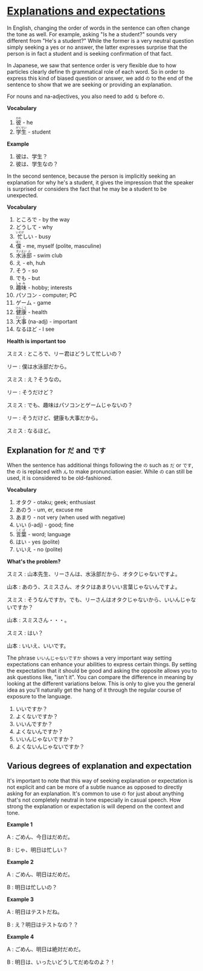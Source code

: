 # [Explanations and expectations](http://www.guidetojapanese.org/learn/complete/explanation)

In English, changing the order of words in the sentence can often change the tone as well. For example, asking "Is he a student?" sounds very different from "He's a student?" While the former is a very neutral question simply seeking a yes or no answer, the latter expresses surprise that the person is in fact a student and is seeking confirmation of that fact.

In Japanese, we saw that sentence order is very flexible due to how particles clearly define th grammatical role of each word. So in order to express this kind of biased question or answer, we add `の` to the end of the sentence to show that we are seeking or providing an explanation.

For nouns and na-adjectives, you also need to add `な` before `の`.

**Vocabulary**

1. <ruby>彼<rt>かれ</rt></ruby> - he
1. <ruby>学<rt>がく</rt>生<rt>せい</rt></ruby> - student

**Example**

1. 彼は、学生？
1. 彼は、学生なの？

In the second sentence, because the person is implicitly seeking an explanation for why he's a student, it gives the impression that the speaker is surprised or considers the fact that he may be a student to be unexpected.

**Vocabulary**

1. ところで - by the way
1. どうして - why
1. <ruby>忙<rt>いそが</rt>しい</ruby> - busy
1. <ruby>僕<rt>ぼく</rt></ruby> - me, myself (polite, masculine)
1. <ruby>水<rt>すい</rt>泳<rt>えい</rt>部<rt>ぶ</rt></ruby> - swim club
1. え - eh, huh
1. そう - so
1. でも - but
1. <ruby>趣<rt>しゅ</rt>味<rt>み</rt></ruby> - hobby; interests
1. パソコン - computer; PC
1. ゲーム - game
1. <ruby>健<rt>けん</rt>康<rt>こう</rt></ruby> - health
1. <ruby>大<rt>だい</rt>事<rt>じ</rt></ruby> (na-adj) - important
1. なるほど - I see

**Health is important too**

スミス : ところで、リー君はどうして忙しいの？

リー : 僕は水泳部だから。

スミス : え？そうなの。

リー : そうだけど？

スミス : でも、趣味はパソコンとゲームじゃないの？

リー : そうだけど、健康も大事だから。

スミス : なるほど。

## Explanation for `だ` and `です`

When the sentence has additional things following the `の` such as `だ` or `です`, the `の` is replaced with `ん` to make pronunciation easier. While `の` can still be used, it is considered to be old-fashioned.

**Vocabulary**

1. オタク - otaku; geek; enthusiast
1. あのう - um, er, excuse me
1. あまり - not very (when used with negative)
1. いい (i-adj) - good; fine
1. <ruby>言<rt>こと</rt>葉<rt>ば</rt></ruby> - word; language
1. はい - yes (polite)
1. いいえ - no (polite)

**What's the problem?**

スミス : 山本先生、リーさんは、水泳部だから、オタクじゃないですよ。

山本 : あのう、スミスさん、オタクはあまりいい言葉じゃないんですよ。

スミス : そうなんですか。でも、リーさんはオタクじゃないから、いいんじゃないですか？

山本 : スミスさん・・・。

スミス : はい？

山本 : いいえ、いいです。

The phrase `いいんじゃないですか` shows a very important way setting expectations can enhance your abilities to express certain things. By setting the expectation that it should be good and asking the opposite allows you to ask questions like, "isn't it". You can compare the difference in meaning by looking at the different variations below. This is only to give you the general idea as you'll naturally get the hang of it through the regular course of exposure to the language.

1. いいですか？
1. よくないですか？
1. いいんですか？
1. よくないんですか？
1. いいんじゃないですか？
1. よくないんじゃないですか？

## Various degrees of explanation and expectation

It's important to note that this way of seeking explanation or expectation is not explicit and can be more of a subtle nuance as opposed to directly asking for an explanation. It's common to use `の` for just about anything that's not completely neutral in tone especially in casual speech. How strong the explanation or expectation is will depend on the context and tone.

**Example 1**

A : ごめん、今日はだめだ。

B : じゃ、明日は忙しい？

**Example 2**

A : ごめん、明日はだめだ。

B : 明日は忙しいの？

**Example 3**

A : 明日はテストだね。

B : え？明日はテストなの？？

**Example 4**

A : ごめん、明日は絶対だめだ。

B : 明日は、いったいどうしてだめなのよ？！